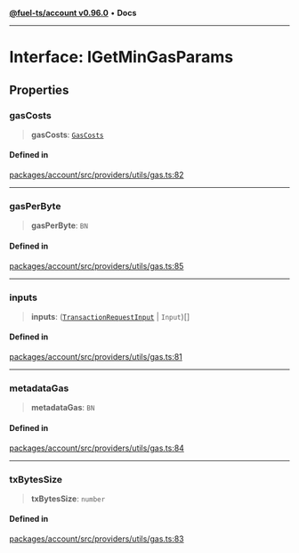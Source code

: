 [**@fuel-ts/account v0.96.0**](../index.md) • **Docs**

***

# Interface: IGetMinGasParams

## Properties

### gasCosts

> **gasCosts**: [`GasCosts`](../index.md#gascosts-1)

#### Defined in

[packages/account/src/providers/utils/gas.ts:82](https://github.com/FuelLabs/fuels-ts/blob/793ac1bcd1e3f1560372e455e3b77c2d623e78b6/packages/account/src/providers/utils/gas.ts#L82)

***

### gasPerByte

> **gasPerByte**: `BN`

#### Defined in

[packages/account/src/providers/utils/gas.ts:85](https://github.com/FuelLabs/fuels-ts/blob/793ac1bcd1e3f1560372e455e3b77c2d623e78b6/packages/account/src/providers/utils/gas.ts#L85)

***

### inputs

> **inputs**: ([`TransactionRequestInput`](../index.md#transactionrequestinput) \| `Input`)[]

#### Defined in

[packages/account/src/providers/utils/gas.ts:81](https://github.com/FuelLabs/fuels-ts/blob/793ac1bcd1e3f1560372e455e3b77c2d623e78b6/packages/account/src/providers/utils/gas.ts#L81)

***

### metadataGas

> **metadataGas**: `BN`

#### Defined in

[packages/account/src/providers/utils/gas.ts:84](https://github.com/FuelLabs/fuels-ts/blob/793ac1bcd1e3f1560372e455e3b77c2d623e78b6/packages/account/src/providers/utils/gas.ts#L84)

***

### txBytesSize

> **txBytesSize**: `number`

#### Defined in

[packages/account/src/providers/utils/gas.ts:83](https://github.com/FuelLabs/fuels-ts/blob/793ac1bcd1e3f1560372e455e3b77c2d623e78b6/packages/account/src/providers/utils/gas.ts#L83)
